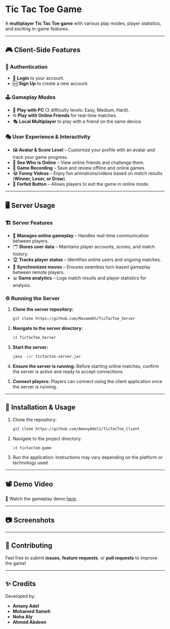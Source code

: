 

# Tic Tac Toe Game

A **multiplayer Tic Tac Toe game** with various play modes, player statistics, and exciting in-game features.

---

## 🎮 Client-Side Features

### **📝 Authentication**
- 🔑 **Login** to your account.
- 🆕 **Sign Up** to create a new account.

### **🕹️ Gameplay Modes**
- 🤖 **Play with PC** (3 difficulty levels: Easy, Medium, Hard).
- 🌐 **Play with Online Friends** for real-time matches.
- 🎭 **Local Multiplayer** to play with a friend on the same device.

### **🎭 User Experience & Interactivity**
- 🖼️ **Avatar & Score Level** – Customize your profile with an avatar and track your game progress.
- 👥 **See Who is Online** – View online friends and challenge them.
- 🎥 **Game Recording** – Save and review offline and online games.
- 😂 **Funny Videos** – Enjoy fun animations/videos based on match results (**Winner, Loser, or Draw**).
- 🚪 **Forfeit Button** – Allows players to exit the game in online mode.

---

## 🖥️ Server Usage

### **🏗️ Server Features**
- 📡 **Manages online gameplay** – Handles real-time communication between players.
- 🗂️ **Stores user data** – Maintains player accounts, scores, and match history.
- 🏆 **Tracks player status** – Identifies online users and ongoing matches.
- 🔄 **Synchronizes moves** – Ensures seamless turn-based gameplay between remote players.
- 📊 **Game analytics** – Logs match results and player statistics for analysis.

### ⚙️ Running the Server

1. **Clone the server repository:**
   ```bash
   git clone https://github.com/MasameEh/TicTacToe_Server
   ```

2. **Navigate to the server directory:**
   ```bash
   cd TicTacToe_Server
   ```

3. **Start the server:**
   ```bash
   java -jar tictactoe-server.jar
   ```

4. **Ensure the server is running:**
   Before starting online matches, confirm the server is active and ready to accept connections.

5. **Connect players:**
   Players can connect using the client application once the server is running.

---

## 📌 Installation & Usage

1. Clone the repository:
   ```bash
   git clone https://github.com/AmanyAdel2/TicTacToe_Client
   ```

2. Navigate to the project directory:
   ```bash
   cd tictactoe-game
   ```

3. Run the application:
   Instructions may vary depending on the platform or technology used.

---

## 📽️ Demo Video

🎥 Watch the gameplay demo [here](https://drive.google.com/drive/folders/1B10p21ZcbYSJCbKOunbIgMJIv82Dzlrl?usp=sharing).

---

## 📷 Screenshots



---

## 🤝 Contributing

Feel free to submit **issues**, **feature requests**, or **pull requests** to improve the game!

---

## ✨ Credits

Developed by:
- **Amany Adel**
- **Mohamed Sameh**
- **Noha Aly**
- **Ahmed Abdeen**
```
